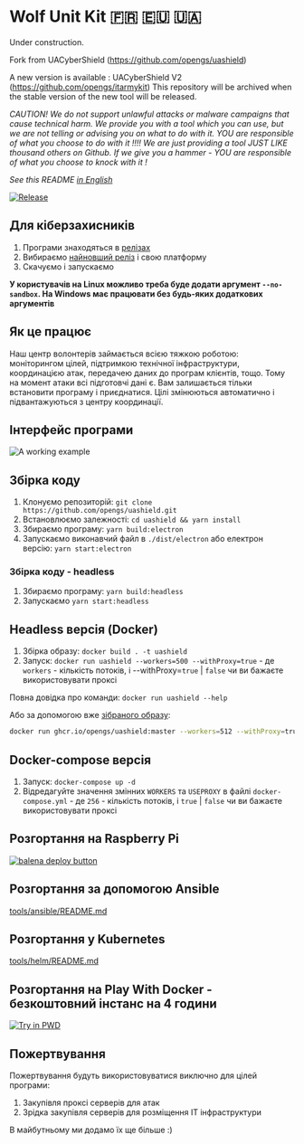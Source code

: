 # Wolf Unit Kit  🇫🇷 🇪🇺 🇺🇦
Under construction.

Fork from UACyberShield (https://github.com/opengs/uashield) 

A new version is available : UACyberShield V2 (https://github.com/opengs/itarmykit)
This repository will be archived when the stable version of the new tool will be released.

*CAUTION! We do not support unlawful attacks or malware campaigns that cause technical harm. We provide you with a tool which you can use, but we are not telling or advising you on what to do with it. YOU are responsible of what you choose to do with it !!!! We are just providing a tool JUST LIKE thousand others on Github. If we give you a hammer - YOU are responsible of what you choose to knock with it !*

*See this README [in English](README-en.md)*

[![Release](https://img.shields.io/badge/Release-latest-blue)](https://github.com/opengs/uashield/releases/latest)

## Для кіберзахисників

1. Програми знаходяться в [релізах](https://github.com/opengs/uashield/releases)
2. Вибираємо [найновший реліз](https://github.com/opengs/uashield/releases/latest) і свою платформу
3. Скачуємо і запускаємо

**У користувачів на Linux можливо треба буде додати аргумент `--no-sandbox`. На Windows має працювати без будь-яких додаткових аргументів**

## Як це працює

Наш центр волонтерів займається всією тяжкою роботою: моніторингом цілей, підтримкою технічної інфраструктури, координацією атак, передачею даних до програм клієнтів, тощо.
Тому на момент атаки всі підготовчі дані є.
Вам залишається тільки встановити програму і приєднатися.
Цілі змінюються автоматично і підвантажуються з центру координації.

## Інтерфейс програми

![A working example](docs/working.png)

## Збірка коду

1. Клонуємо репозиторій: `git clone https://github.com/opengs/uashield.git`
2. Встановлюємо залежності: `cd uashield && yarn install`
3. Збираємо програму: `yarn build:electron`
4. Запускаємо виконавчий файл в `./dist/electron` або електрон версію: `yarn start:electron`

### Збірка коду - headless

1. Збираємо програму: `yarn build:headless`
2. Запускаємо `yarn start:headless`

## Headless версія (Docker)

1. Збірка образу: `docker build . -t uashield`
2. Запуск: `docker run uashield --workers=500 --withProxy=true` - де `workers` - кількість потоків, і --withProxy=`true` | `false` чи ви бажаєте використовувати проксі

Повна довідка про команди: `docker run uashield --help`

Або за допомогою вже [зібраного образу](https://github.com/opengs/uashield/pkgs/container/uashield):

```bash
docker run ghcr.io/opengs/uashield:master --workers=512 --withProxy=true
```

## Docker-compose версія

1. Запуск: `docker-compose up -d`
2. Відредагуйте значення змінних `WORKERS` та `USEPROXY` в файлі `docker-compose.yml` - де `256` - кількість потоків, і `true` | `false` чи ви бажаєте використовувати проксі

## Розгортання на Raspberry Pi

[![balena deploy button](https://www.balena.io/deploy.svg)](https://dashboard.balena-cloud.com/deploy?repoUrl=https://github.com/opengs/uashield)

## Розгортання за допомогою Ansible

[tools/ansible/README.md](tools/ansible/README.md)

## Розгортання у Kubernetes

[tools/helm/README.md](tools/helm/README.md)

## Розгортання на Play With Docker - безкоштовний інстанс на 4 години

[![Try in PWD](https://raw.githubusercontent.com/play-with-docker/stacks/master/assets/images/button.png)](https://labs.play-with-docker.com/?stack=https://raw.githubusercontent.com/opengs/uashield/master/pwd-docker-compose.yml)

## Пожертвування
Пожертвування будуть використовуватися виключно для цілей програми:
1. Закупівля проксі серверів для атак
2. Зрідка закупівля серверів для розміщення IT інфраструктури

В майбутньому ми додамо їх ще більше :)
